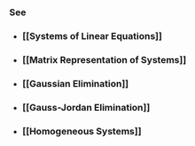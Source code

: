 ---
---

### See

- ### [[Systems of Linear Equations]]

- ### [[Matrix Representation of Systems]]

- ### [[Gaussian Elimination]]

- ### [[Gauss-Jordan Elimination]]

- ### [[Homogeneous Systems]]